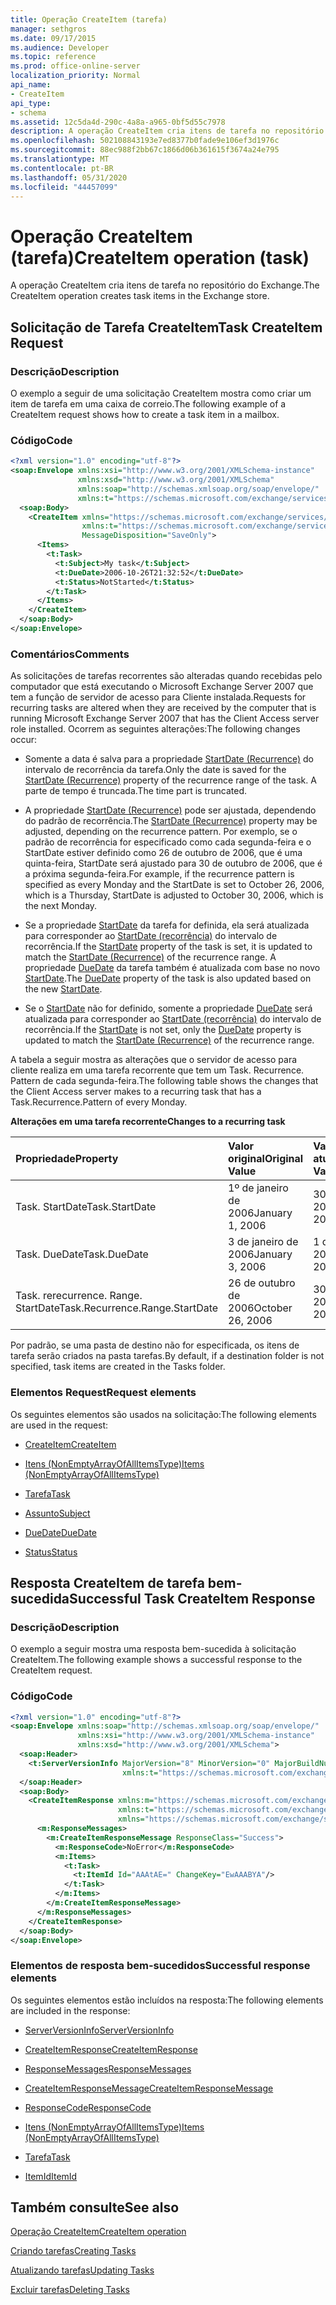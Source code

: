 ```yaml
---
title: Operação CreateItem (tarefa)
manager: sethgros
ms.date: 09/17/2015
ms.audience: Developer
ms.topic: reference
ms.prod: office-online-server
localization_priority: Normal
api_name:
- CreateItem
api_type:
- schema
ms.assetid: 12c5da4d-290c-4a8a-a965-0bf5d55c7978
description: A operação CreateItem cria itens de tarefa no repositório do Exchange.
ms.openlocfilehash: 502108843193e7ed8377b0fade9e106ef3d1976c
ms.sourcegitcommit: 88ec988f2bb67c1866d06b361615f3674a24e795
ms.translationtype: MT
ms.contentlocale: pt-BR
ms.lasthandoff: 05/31/2020
ms.locfileid: "44457099"
---
```

# <a name="createitem-operation-task"></a><span data-ttu-id="97452-103">Operação CreateItem (tarefa)</span><span class="sxs-lookup"><span data-stu-id="97452-103">CreateItem operation (task)</span></span>

<span data-ttu-id="97452-104">A operação CreateItem cria itens de tarefa no repositório do Exchange.</span><span class="sxs-lookup"><span data-stu-id="97452-104">The CreateItem operation creates task items in the Exchange store.</span></span>
  
## <a name="task-createitem-request"></a><span data-ttu-id="97452-105">Solicitação de Tarefa CreateItem</span><span class="sxs-lookup"><span data-stu-id="97452-105">Task CreateItem Request</span></span>

### <a name="description"></a><span data-ttu-id="97452-106">Descrição</span><span class="sxs-lookup"><span data-stu-id="97452-106">Description</span></span>

<span data-ttu-id="97452-107">O exemplo a seguir de uma solicitação CreateItem mostra como criar um item de tarefa em uma caixa de correio.</span><span class="sxs-lookup"><span data-stu-id="97452-107">The following example of a CreateItem request shows how to create a task item in a mailbox.</span></span>
  
### <a name="code"></a><span data-ttu-id="97452-108">Código</span><span class="sxs-lookup"><span data-stu-id="97452-108">Code</span></span>

```XML
<?xml version="1.0" encoding="utf-8"?>
<soap:Envelope xmlns:xsi="http://www.w3.org/2001/XMLSchema-instance"
               xmlns:xsd="http://www.w3.org/2001/XMLSchema"
               xmlns:soap="http://schemas.xmlsoap.org/soap/envelope/"
               xmlns:t="https://schemas.microsoft.com/exchange/services/2006/types">
  <soap:Body>
    <CreateItem xmlns="https://schemas.microsoft.com/exchange/services/2006/messages"
                xmlns:t="https://schemas.microsoft.com/exchange/services/2006/types" 
                MessageDisposition="SaveOnly">
      <Items>
        <t:Task>
          <t:Subject>My task</t:Subject>
          <t:DueDate>2006-10-26T21:32:52</t:DueDate>
          <t:Status>NotStarted</t:Status>
        </t:Task>
      </Items>
    </CreateItem>
  </soap:Body>
</soap:Envelope>
```

### <a name="comments"></a><span data-ttu-id="97452-109">Comentários</span><span class="sxs-lookup"><span data-stu-id="97452-109">Comments</span></span>

<span data-ttu-id="97452-110">As solicitações de tarefas recorrentes são alteradas quando recebidas pelo computador que está executando o Microsoft Exchange Server 2007 que tem a função de servidor de acesso para Cliente instalada.</span><span class="sxs-lookup"><span data-stu-id="97452-110">Requests for recurring tasks are altered when they are received by the computer that is running Microsoft Exchange Server 2007 that has the Client Access server role installed.</span></span> <span data-ttu-id="97452-111">Ocorrem as seguintes alterações:</span><span class="sxs-lookup"><span data-stu-id="97452-111">The following changes occur:</span></span>
  
- <span data-ttu-id="97452-112">Somente a data é salva para a propriedade [StartDate (Recurrence)](startdate-recurrence.md) do intervalo de recorrência da tarefa.</span><span class="sxs-lookup"><span data-stu-id="97452-112">Only the date is saved for the [StartDate (Recurrence)](startdate-recurrence.md) property of the recurrence range of the task.</span></span> <span data-ttu-id="97452-113">A parte de tempo é truncada.</span><span class="sxs-lookup"><span data-stu-id="97452-113">The time part is truncated.</span></span> 
    
- <span data-ttu-id="97452-114">A propriedade [StartDate (Recurrence)](startdate-recurrence.md) pode ser ajustada, dependendo do padrão de recorrência.</span><span class="sxs-lookup"><span data-stu-id="97452-114">The [StartDate (Recurrence)](startdate-recurrence.md) property may be adjusted, depending on the recurrence pattern.</span></span> <span data-ttu-id="97452-115">Por exemplo, se o padrão de recorrência for especificado como cada segunda-feira e o StartDate estiver definido como 26 de outubro de 2006, que é uma quinta-feira, StartDate será ajustado para 30 de outubro de 2006, que é a próxima segunda-feira.</span><span class="sxs-lookup"><span data-stu-id="97452-115">For example, if the recurrence pattern is specified as every Monday and the StartDate is set to October 26, 2006, which is a Thursday, StartDate is adjusted to October 30, 2006, which is the next Monday.</span></span> 
    
- <span data-ttu-id="97452-116">Se a propriedade [StartDate](startdate.md) da tarefa for definida, ela será atualizada para corresponder ao [StartDate (recorrência)](startdate-recurrence.md) do intervalo de recorrência.</span><span class="sxs-lookup"><span data-stu-id="97452-116">If the [StartDate](startdate.md) property of the task is set, it is updated to match the [StartDate (Recurrence)](startdate-recurrence.md) of the recurrence range.</span></span> <span data-ttu-id="97452-117">A propriedade [DueDate](duedate.md) da tarefa também é atualizada com base no novo [StartDate](startdate.md).</span><span class="sxs-lookup"><span data-stu-id="97452-117">The [DueDate](duedate.md) property of the task is also updated based on the new [StartDate](startdate.md).</span></span>
    
- <span data-ttu-id="97452-118">Se o [StartDate](startdate.md) não for definido, somente a propriedade [DueDate](duedate.md) será atualizada para corresponder ao [StartDate (recorrência)](startdate-recurrence.md) do intervalo de recorrência.</span><span class="sxs-lookup"><span data-stu-id="97452-118">If the [StartDate](startdate.md) is not set, only the [DueDate](duedate.md) property is updated to match the [StartDate (Recurrence)](startdate-recurrence.md) of the recurrence range.</span></span> 
    
<span data-ttu-id="97452-119">A tabela a seguir mostra as alterações que o servidor de acesso para cliente realiza em uma tarefa recorrente que tem um Task. Recurrence. Pattern de cada segunda-feira.</span><span class="sxs-lookup"><span data-stu-id="97452-119">The following table shows the changes that the Client Access server makes to a recurring task that has a Task.Recurrence.Pattern of every Monday.</span></span>
  
<span data-ttu-id="97452-120">**Alterações em uma tarefa recorrente**</span><span class="sxs-lookup"><span data-stu-id="97452-120">**Changes to a recurring task**</span></span>

|<span data-ttu-id="97452-121">**Propriedade**</span><span class="sxs-lookup"><span data-stu-id="97452-121">**Property**</span></span>|<span data-ttu-id="97452-122">**Valor original**</span><span class="sxs-lookup"><span data-stu-id="97452-122">**Original Value**</span></span>|<span data-ttu-id="97452-123">**Valor atualizado**</span><span class="sxs-lookup"><span data-stu-id="97452-123">**Updated Value**</span></span>|
|:-----|:-----|:-----|
|<span data-ttu-id="97452-124">Task. StartDate</span><span class="sxs-lookup"><span data-stu-id="97452-124">Task.StartDate</span></span>  <br/> |<span data-ttu-id="97452-125">1º de janeiro de 2006</span><span class="sxs-lookup"><span data-stu-id="97452-125">January 1, 2006</span></span>  <br/> |<span data-ttu-id="97452-126">30 de outubro de 2006</span><span class="sxs-lookup"><span data-stu-id="97452-126">October 30, 2006</span></span>  <br/> |
|<span data-ttu-id="97452-127">Task. DueDate</span><span class="sxs-lookup"><span data-stu-id="97452-127">Task.DueDate</span></span>  <br/> |<span data-ttu-id="97452-128">3 de janeiro de 2006</span><span class="sxs-lookup"><span data-stu-id="97452-128">January 3, 2006</span></span>  <br/> |<span data-ttu-id="97452-129">1 de novembro de 2006</span><span class="sxs-lookup"><span data-stu-id="97452-129">November 1, 2006</span></span>  <br/> |
|<span data-ttu-id="97452-130">Task. rerecurrence. Range. StartDate</span><span class="sxs-lookup"><span data-stu-id="97452-130">Task.Recurrence.Range.StartDate</span></span>  <br/> |<span data-ttu-id="97452-131">26 de outubro de 2006</span><span class="sxs-lookup"><span data-stu-id="97452-131">October 26, 2006</span></span>  <br/> |<span data-ttu-id="97452-132">30 de outubro de 2006</span><span class="sxs-lookup"><span data-stu-id="97452-132">October 30, 2006</span></span>  <br/> |
   
<span data-ttu-id="97452-133">Por padrão, se uma pasta de destino não for especificada, os itens de tarefa serão criados na pasta tarefas.</span><span class="sxs-lookup"><span data-stu-id="97452-133">By default, if a destination folder is not specified, task items are created in the Tasks folder.</span></span>
  
### <a name="request-elements"></a><span data-ttu-id="97452-134">Elementos Request</span><span class="sxs-lookup"><span data-stu-id="97452-134">Request elements</span></span>

<span data-ttu-id="97452-135">Os seguintes elementos são usados na solicitação:</span><span class="sxs-lookup"><span data-stu-id="97452-135">The following elements are used in the request:</span></span>
  
- [<span data-ttu-id="97452-136">CreateItem</span><span class="sxs-lookup"><span data-stu-id="97452-136">CreateItem</span></span>](createitem.md)
    
- [<span data-ttu-id="97452-137">Itens (NonEmptyArrayOfAllItemsType)</span><span class="sxs-lookup"><span data-stu-id="97452-137">Items (NonEmptyArrayOfAllItemsType)</span></span>](items-nonemptyarrayofallitemstype.md)
    
- [<span data-ttu-id="97452-138">Tarefa</span><span class="sxs-lookup"><span data-stu-id="97452-138">Task</span></span>](task.md)
    
- [<span data-ttu-id="97452-139">Assunto</span><span class="sxs-lookup"><span data-stu-id="97452-139">Subject</span></span>](subject.md)
    
- [<span data-ttu-id="97452-140">DueDate</span><span class="sxs-lookup"><span data-stu-id="97452-140">DueDate</span></span>](duedate.md)
    
- [<span data-ttu-id="97452-141">Status</span><span class="sxs-lookup"><span data-stu-id="97452-141">Status</span></span>](status.md)
    
## <a name="successful-task-createitem-response"></a><span data-ttu-id="97452-142">Resposta CreateItem de tarefa bem-sucedida</span><span class="sxs-lookup"><span data-stu-id="97452-142">Successful Task CreateItem Response</span></span>

### <a name="description"></a><span data-ttu-id="97452-143">Descrição</span><span class="sxs-lookup"><span data-stu-id="97452-143">Description</span></span>

<span data-ttu-id="97452-144">O exemplo a seguir mostra uma resposta bem-sucedida à solicitação CreateItem.</span><span class="sxs-lookup"><span data-stu-id="97452-144">The following example shows a successful response to the CreateItem request.</span></span>
  
### <a name="code"></a><span data-ttu-id="97452-145">Código</span><span class="sxs-lookup"><span data-stu-id="97452-145">Code</span></span>

```XML
<?xml version="1.0" encoding="utf-8"?>
<soap:Envelope xmlns:soap="http://schemas.xmlsoap.org/soap/envelope/" 
               xmlns:xsi="http://www.w3.org/2001/XMLSchema-instance" 
               xmlns:xsd="http://www.w3.org/2001/XMLSchema">
  <soap:Header>
    <t:ServerVersionInfo MajorVersion="8" MinorVersion="0" MajorBuildNumber="653" MinorBuildNumber="0" 
                         xmlns:t="https://schemas.microsoft.com/exchange/services/2006/types"/>
  </soap:Header>
  <soap:Body>
    <CreateItemResponse xmlns:m="https://schemas.microsoft.com/exchange/services/2006/messages" 
                        xmlns:t="https://schemas.microsoft.com/exchange/services/2006/types" 
                        xmlns="https://schemas.microsoft.com/exchange/services/2006/messages">
      <m:ResponseMessages>
        <m:CreateItemResponseMessage ResponseClass="Success">
          <m:ResponseCode>NoError</m:ResponseCode>
          <m:Items>
            <t:Task>
              <t:ItemId Id="AAAtAE=" ChangeKey="EwAAABYA"/>
            </t:Task>
          </m:Items>
        </m:CreateItemResponseMessage>
      </m:ResponseMessages>
    </CreateItemResponse>
  </soap:Body>
</soap:Envelope>
```

### <a name="successful-response-elements"></a><span data-ttu-id="97452-146">Elementos de resposta bem-sucedidos</span><span class="sxs-lookup"><span data-stu-id="97452-146">Successful response elements</span></span>

<span data-ttu-id="97452-147">Os seguintes elementos estão incluídos na resposta:</span><span class="sxs-lookup"><span data-stu-id="97452-147">The following elements are included in the response:</span></span>
  
- [<span data-ttu-id="97452-148">ServerVersionInfo</span><span class="sxs-lookup"><span data-stu-id="97452-148">ServerVersionInfo</span></span>](serverversioninfo.md)
    
- [<span data-ttu-id="97452-149">CreateItemResponse</span><span class="sxs-lookup"><span data-stu-id="97452-149">CreateItemResponse</span></span>](createitemresponse.md)
    
- [<span data-ttu-id="97452-150">ResponseMessages</span><span class="sxs-lookup"><span data-stu-id="97452-150">ResponseMessages</span></span>](responsemessages.md)
    
- [<span data-ttu-id="97452-151">CreateItemResponseMessage</span><span class="sxs-lookup"><span data-stu-id="97452-151">CreateItemResponseMessage</span></span>](createitemresponsemessage.md)
    
- [<span data-ttu-id="97452-152">ResponseCode</span><span class="sxs-lookup"><span data-stu-id="97452-152">ResponseCode</span></span>](responsecode.md)
    
- [<span data-ttu-id="97452-153">Itens (NonEmptyArrayOfAllItemsType)</span><span class="sxs-lookup"><span data-stu-id="97452-153">Items (NonEmptyArrayOfAllItemsType)</span></span>](items-nonemptyarrayofallitemstype.md)
    
- [<span data-ttu-id="97452-154">Tarefa</span><span class="sxs-lookup"><span data-stu-id="97452-154">Task</span></span>](task.md)
    
- [<span data-ttu-id="97452-155">ItemId</span><span class="sxs-lookup"><span data-stu-id="97452-155">ItemId</span></span>](itemid.md)
    
## <a name="see-also"></a><span data-ttu-id="97452-156">Também consulte</span><span class="sxs-lookup"><span data-stu-id="97452-156">See also</span></span>



[<span data-ttu-id="97452-157">Operação CreateItem</span><span class="sxs-lookup"><span data-stu-id="97452-157">CreateItem operation</span></span>](createitem-operation.md)


[<span data-ttu-id="97452-158">Criando tarefas</span><span class="sxs-lookup"><span data-stu-id="97452-158">Creating Tasks</span></span>](https://msdn.microsoft.com/library/0ef97334-e8a0-4f67-a23a-dd9e2bbad49f%28Office.15%29.aspx)
  
[<span data-ttu-id="97452-159">Atualizando tarefas</span><span class="sxs-lookup"><span data-stu-id="97452-159">Updating Tasks</span></span>](https://msdn.microsoft.com/library/0a1bf360-d40c-4a99-929b-4c73a14394d5%28Office.15%29.aspx)
  
[<span data-ttu-id="97452-160">Excluir tarefas</span><span class="sxs-lookup"><span data-stu-id="97452-160">Deleting Tasks</span></span>](https://msdn.microsoft.com/library/a3d7e25f-8a35-4901-b1d9-d31f418ab340%28Office.15%29.aspx)


